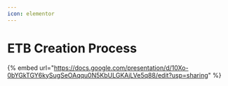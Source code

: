 ```yaml
---
icon: elementor
---
```


# ETB Creation Process



{% embed url="https://docs.google.com/presentation/d/10Xo-0bYGkTGY6kySugSeOAqqu0N5KbULGKAjLVe5q88/edit?usp=sharing" %}
